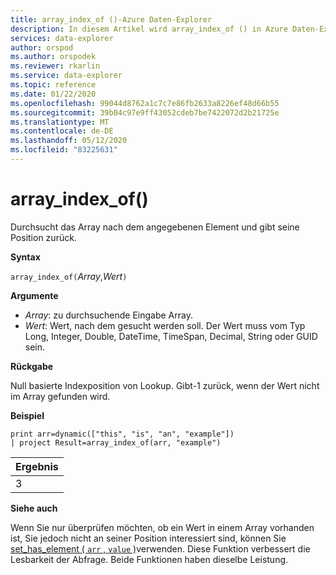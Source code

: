 ```yaml
---
title: array_index_of ()-Azure Daten-Explorer
description: In diesem Artikel wird array_index_of () in Azure Daten-Explorer beschrieben.
services: data-explorer
author: orspod
ms.author: orspodek
ms.reviewer: rkarlin
ms.service: data-explorer
ms.topic: reference
ms.date: 01/22/2020
ms.openlocfilehash: 99044d8762a1c7c7e86fb2633a8226ef48d66b55
ms.sourcegitcommit: 39b04c97e9ff43052cdeb7be7422072d2b21725e
ms.translationtype: MT
ms.contentlocale: de-DE
ms.lasthandoff: 05/12/2020
ms.locfileid: "83225631"
---
```

# <a name="array_index_of"></a>array_index_of()

Durchsucht das Array nach dem angegebenen Element und gibt seine Position zurück.

**Syntax**

`array_index_of(`*Array*,*Wert*`)`

**Argumente**

* *Array*: zu durchsuchende Eingabe Array.
* *Wert*: Wert, nach dem gesucht werden soll. Der Wert muss vom Typ Long, Integer, Double, DateTime, TimeSpan, Decimal, String oder GUID sein.

**Rückgabe**

Null basierte Indexposition von Lookup.
Gibt-1 zurück, wenn der Wert nicht im Array gefunden wird.

**Beispiel**

<!-- csl: https://help.kusto.windows.net:443/Samples -->
```kusto
print arr=dynamic(["this", "is", "an", "example"]) 
| project Result=array_index_of(arr, "example")
```

|Ergebnis|
|---|
|3|

**Siehe auch**

Wenn Sie nur überprüfen möchten, ob ein Wert in einem Array vorhanden ist, Sie jedoch nicht an seiner Position interessiert sind, können Sie [set_has_element ( `arr` , `value` )](sethaselementfunction.md)verwenden. Diese Funktion verbessert die Lesbarkeit der Abfrage. Beide Funktionen haben dieselbe Leistung.

